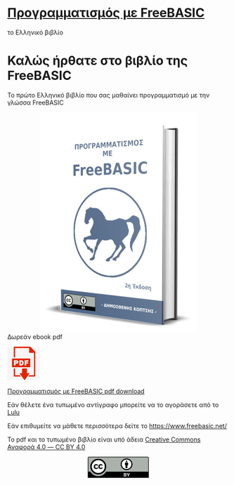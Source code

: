 # [Προγραμματισμός με FreeBASIC](https://freebasicbook.wordpress.com/)

το Ελληνικό βιβλίο

# Καλώς ήρθατε στο βιβλίο της FreeBASIC

Το πρώτο Ελληνικό βιβλίο που σας μαθαίνει προγραμματισμό με την γλώσσα FreeBASIC

<div align="center">
<img title="" src="images/1stpage-2nd-3d.jpg" alt="" data-align="center">
</div>
Δωρεάν ebook pdf

[<img title="" src="images/pdf-icon.png" alt="" width="74">](https://github.com/demosthenesk/Programming-with-FreeBASIC-Book-GR/blob/master/%CE%A0%CF%81%CE%BF%CE%B3%CF%81%CE%B1%CE%BC%CE%BC%CE%B1%CF%84%CE%B9%CF%83%CE%BC%CF%8C%CF%82%20%CE%BC%CE%B5%20FreeBASIC%20-%202nd%20Edition%20%5Bebook%5D.pdf)

[Προγραμματισμός με FreeBASIC pdf download](https://github.com/demosthenesk/Programming-with-FreeBASIC-Book-GR/blob/master/%CE%A0%CF%81%CE%BF%CE%B3%CF%81%CE%B1%CE%BC%CE%BC%CE%B1%CF%84%CE%B9%CF%83%CE%BC%CF%8C%CF%82%20%CE%BC%CE%B5%20FreeBASIC%20-%202nd%20Edition%20%5Bebook%5D.pdf)

Εάν θέλετε ένα τυπωμένο αντίγραφο μπορείτε να το αγοράσετε από το [Lulu](https://www.lulu.com/en/us/shop/%CE%B4%CE%B7%CE%BC%CE%BF%CF%83%CE%B8%CE%B5%CE%BD%CE%B7%CF%82-%CE%BA%CE%BF%CF%80%CF%84%CF%83%CE%B7%CF%82/%CF%80%CF%81%CE%BF%CE%B3%CF%81%CE%B1%CE%BC%CE%BC%CE%B1%CF%84%CE%B9%CF%83%CE%BC%CF%8C%CF%82-%CE%BC%CE%B5-freebasic/paperback/product-68rry8.html?page=1&pageSize=4)

Εάν επιθυμείτε να μάθετε περισσότερα δείτε το https://www.freebasic.net/

Το pdf και το τυπωμένο βιβλίο είναι υπό άδεια [Creative Commons Αναφορά 4.0 — CC BY 4.0](https://creativecommons.org/licenses/by/4.0/legalcode.el)

<div align="center">
<img title="" src="images/by.png" alt="" width="139" data-align="center">
</div>
